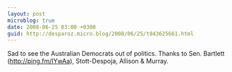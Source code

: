 ```yaml
---
layout: post
microblog: true
date: 2008-06-25 03:00 +0300
guid: http://desparoz.micro.blog/2008/06/25/t843625661.html
---
```

Sad to see the Australian Democrats out of politics.  Thanks to Sen. Bartlett (http://ping.fm/IYwAa), Stott-Despoja, Allison &amp; Murray.
